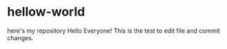 # hellow-world
here's my repository 
Hello Everyone!
This is the test to edit file and commit changes. 
